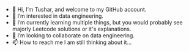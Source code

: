 - 👋 Hi, I’m Tushar, and welcome to my GitHub account. 
- 👀 I’m interested in data engineering.
- 🌱 I’m currently learning multiple things, but you would probably see majorly Leetcode solutions or it's explanations. 
- 💞️ I’m looking to collaborate on data engineering.
- 📫 How to reach me I am still thinking about it...

<!---
TusharJha2823/TusharJha2823 is a ✨ special ✨ repository because its `README.md` (this file) appears on your GitHub profile.
You can click the Preview link to take a look at your changes.
--->
